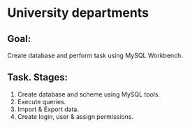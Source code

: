 # University departments

## Goal:

Create database and perform task using MySQL Workbench.

## Task. Stages:

1) Create database and scheme using MySQL tools.
2) Execute queries.
3) Import & Export data.
4) Create login, user & assign permissions.
